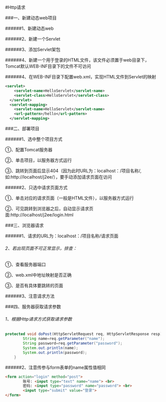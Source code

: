 #Http请求

###一、新建动态web项目

######1、新建动态web

######2、新建一个Servlet

######3、添加Servlet架包

######4、新建一个用于登录的HTML文件，该文件必须置于web目录下，Tomcat默认WEB-INF目录下的文件不可访问

######4、在WEB-INF目录下配置web.xml，实现HTML文件到Servlet的映射

```xml
<servlet>
    <servlet-name>HelloServlet</servlet-name>
    <servlet-class>HelloServlet</servlet-class>
  </servlet>
  <servlet-mapping>
    <servlet-name>HelloServlet</servlet-name>
    <url-pattern>/hello</url-pattern>
  </servlet-mapping>
```



###二、部署项目

######1、选中整个项目方式

①、配置Tomcat服务器

②、单击项目，以服务器方式运行

③、跳转到页面后显示404（因为此时URL为：localhost：/项目名称/,如:http://localhost/j2ee/），要手动添加请求页面在访问

######2、只选中请求页面方式

①、单击对应的请求页面（一般是HTML文件），以服务器方式运行

②、可见跳转到浏览器之后，自动显示请求页面:http://localhost/j2ee/login.html

###三、浏览器请求

######1、请求的URL为：localhost：/项目名称/请求页面

###### 2、若出现页面不可正常显示，排查：

①、查看服务器端口

②、web.xml中地址映射是否正确

③、是否有具体要跳转的页面

######3、注意请求方法

###四、服务器获取请求参数

###### 1、根据Http请求方式获取请求参数

```java
protected void doPost(HttpServletRequest req, HttpServletResponse resp) throws ServletException, IOException {
		String name=req.getParameter("name");
		String password=req.getParameter("password");
		System.out.println(name);
		System.out.println(password);
	}
```



######2、注意传参与form表单的name属性值相同

```html
<form action="login" method="post">
		账号: <input type="text" name="name"> <br>
		密码: <input type="password" name="password"> <br>
		<input type="submit" value="登录">
</form>
```









